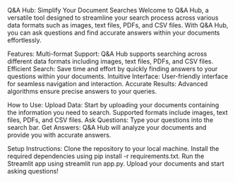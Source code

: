 Q&A Hub: Simplify Your Document Searches
Welcome to Q&A Hub, a versatile tool designed to streamline your search process across various data formats such as images, text files, PDFs, and CSV files. With Q&A Hub, you can ask questions and find accurate answers within your documents effortlessly.

Features:
Multi-format Support: Q&A Hub supports searching across different data formats including images, text files, PDFs, and CSV files.
Efficient Search: Save time and effort by quickly finding answers to your questions within your documents.
Intuitive Interface: User-friendly interface for seamless navigation and interaction.
Accurate Results: Advanced algorithms ensure precise answers to your queries.

How to Use:
Upload Data: Start by uploading your documents containing the information you need to search. Supported formats include images, text files, PDFs, and CSV files.
Ask Questions: Type your questions into the search bar.
Get Answers: Q&A Hub will analyze your documents and provide you with accurate answers.

Setup Instructions:
Clone the repository to your local machine.
Install the required dependencies using pip install -r requirements.txt.
Run the Streamlit app using streamlit run app.py.
Upload your documents and start asking questions!
